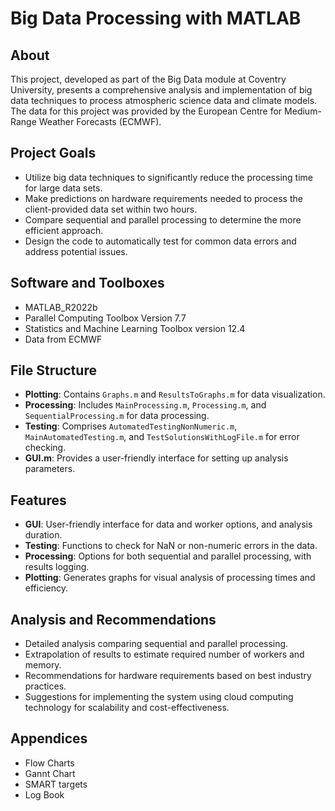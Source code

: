 # Big Data Processing with MATLAB

## About
This project, developed as part of the Big Data module at Coventry University, presents a comprehensive analysis and implementation of big data techniques to process atmospheric science data and climate models. The data for this project was provided by the European Centre for Medium-Range Weather Forecasts (ECMWF).

## Project Goals
- Utilize big data techniques to significantly reduce the processing time for large data sets.
- Make predictions on hardware requirements needed to process the client-provided data set within two hours.
- Compare sequential and parallel processing to determine the more efficient approach.
- Design the code to automatically test for common data errors and address potential issues.

## Software and Toolboxes
- MATLAB_R2022b
- Parallel Computing Toolbox Version 7.7
- Statistics and Machine Learning Toolbox version 12.4
- Data from ECMWF

## File Structure
- **Plotting**: Contains `Graphs.m` and `ResultsToGraphs.m` for data visualization.
- **Processing**: Includes `MainProcessing.m`, `Processing.m`, and `SequentialProcessing.m` for data processing.
- **Testing**: Comprises `AutomatedTestingNonNumeric.m`, `MainAutomatedTesting.m`, and `TestSolutionsWithLogFile.m` for error checking.
- **GUI.m**: Provides a user-friendly interface for setting up analysis parameters.

## Features
- **GUI**: User-friendly interface for data and worker options, and analysis duration.
- **Testing**: Functions to check for NaN or non-numeric errors in the data.
- **Processing**: Options for both sequential and parallel processing, with results logging.
- **Plotting**: Generates graphs for visual analysis of processing times and efficiency.

## Analysis and Recommendations
- Detailed analysis comparing sequential and parallel processing.
- Extrapolation of results to estimate required number of workers and memory.
- Recommendations for hardware requirements based on best industry practices.
- Suggestions for implementing the system using cloud computing technology for scalability and cost-effectiveness.

## Appendices
- Flow Charts
- Gannt Chart
- SMART targets
- Log Book
